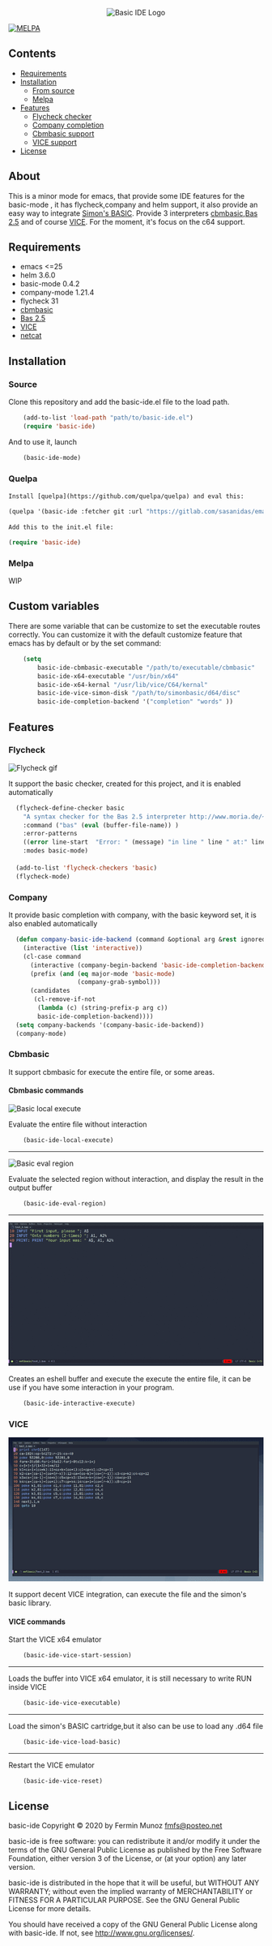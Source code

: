 <p align="center">
  <img src="https://gitlab.com/sasanidas/emacs-c64-basic-ide/-/raw/master/examples/basic-ide-logo.png" alt="Basic IDE Logo"/>
</p>

[![MELPA](https://melpa.org/packages/basic-ide-badge.svg)](https://melpa.org/#/basic-ide)

## Contents
- [Requirements](#requirements)
- [Installation](#installation)
  - [From source](#source)
  - [Melpa](#melpa)
- [Features](#features)
  - [Flycheck checker](#flycheck)
  - [Company completion](#company)
  - [Cbmbasic support](#cbmbasic)
  - [VICE support](#vice)
- [License](#license)

## About
This is a minor mode for emacs, that provide some IDE features for the basic-mode , it has flycheck,company and helm support,
it also provide an easy way to integrate [Simon's BASIC](https://en.wikipedia.org/wiki/Simons%27_BASIC).
Provide 3 interpreters [cbmbasic](https://github.com/mist64/cbmbasic),[Bas 2.5](http://www.moria.de/~michael/bas/) and of course [VICE](https://vice-emu.sourceforge.io/).
For the moment, it's focus on the c64 support.


## Requirements

- emacs <=25
- helm 3.6.0
- basic-mode 0.4.2
- company-mode 1.21.4
- flycheck 31
- [cbmbasic](https://github.com/mist64/cbmbasic)
- [Bas 2.5](http://www.moria.de/~michael/bas/)
- [VICE](https://vice-emu.sourceforge.io/)
- [netcat](https://en.wikipedia.org/wiki/Netcat)

## Installation

### Source
Clone this repository and add the basic-ide.el file to the load path.

``` lisp
	(add-to-list 'load-path "path/to/basic-ide.el")
	(require 'basic-ide)
``` 
And to use it, launch

``` lisp
	(basic-ide-mode)
``` 



### Quelpa
	Install [quelpa](https://github.com/quelpa/quelpa) and eval this:

``` lisp
(quelpa '(basic-ide :fetcher git :url "https://gitlab.com/sasanidas/emacs-c64-basic-ide.git"))
``` 
	Add this to the init.el file:

``` lisp
(require 'basic-ide)
``` 


### Melpa
WIP


## Custom variables
There are some variable that can be customize to set the executable routes correctly.
You can customize it with the default customize feature that emacs has by default or
by the set command:

``` lisp
	(setq 
		basic-ide-cbmbasic-executable "/path/to/executable/cbmbasic"
		basic-ide-x64-executable "/usr/bin/x64"
		basic-ide-x64-kernal "/usr/lib/vice/C64/kernal"
		basic-ide-vice-simon-disk "/path/to/simonbasic/d64/disc"
		basic-ide-completion-backend '("completion" "words" ))
``` 

## Features
### Flycheck
![Flycheck gif](https://gitlab.com/sasanidas/emacs-c64-basic-ide/-/raw/master/examples/basic-flycheck.gif "Flycheck gif")


It support the basic checker, created for this project, and it is enabled automatically 

``` lisp
  (flycheck-define-checker basic
    "A syntax checker for the Bas 2.5 interpreter http://www.moria.de/~michael/bas/"
    :command ("bas" (eval (buffer-file-name)) )
    :error-patterns
    ((error line-start  "Error: " (message) "in line " line " at:" line-end))
    :modes basic-mode)

  (add-to-list 'flycheck-checkers 'basic)
  (flycheck-mode)
``` 

### Company
It provide basic completion with company, with the basic keyword set, it is also enabled automatically

``` lisp
  (defun company-basic-ide-backend (command &optional arg &rest ignored)
    (interactive (list 'interactive))
    (cl-case command
      (interactive (company-begin-backend 'basic-ide-completion-backend))
      (prefix (and (eq major-mode 'basic-mode)
                   (company-grab-symbol)))
      (candidates
       (cl-remove-if-not
        (lambda (c) (string-prefix-p arg c))
        basic-ide-completion-backend))))
  (setq company-backends '(company-basic-ide-backend))
  (company-mode)
``` 

### Cbmbasic
It support cbmbasic for execute the entire file, or some areas.

#### Cbmbasic commands

![Basic local execute](https://gitlab.com/sasanidas/emacs-c64-basic-ide/-/raw/master/examples/basic-local-execute.gif "Local execute gif")


Evaluate the entire file without interaction

``` lisp
	(basic-ide-local-execute)
``` 

---
![Basic eval region](https://gitlab.com/sasanidas/emacs-c64-basic-ide/-/raw/master/examples/basic-eval-region.gif "Basic region evaluation gif")


Evaluate the selected region without interaction, and display the result in the output buffer

``` lisp
	(basic-ide-eval-region)
``` 

---
![Basic interactive](examples/basic-interactive.gif "Basic intreactive gif")


Creates an eshell buffer and execute the execute the entire file, it can be use if you have some interaction in your program. 

``` lisp
	(basic-ide-interactive-execute)
``` 

### VICE
![Basic VICE](examples/basic-vice.gif "Basic VICE gif")

It support decent VICE integration, can execute the file and the simon's basic library.

#### VICE commands
Start the VICE x64 emulator

``` lisp
	(basic-ide-vice-start-session)
``` 

---
Loads the buffer into VICE x64 emulator, it is still necessary to write RUN inside VICE

``` lisp
	(basic-ide-vice-executable)
``` 

---
Load the simon's BASIC cartridge,but it also can be use to load any .d64 file

``` lisp
	(basic-ide-vice-load-basic)
``` 

---
Restart the VICE emulator

``` lisp
	(basic-ide-vice-reset)
``` 



## License
basic-ide Copyright © 2020 by Fermin Munoz <fmfs@posteo.net>

basic-ide is free software: you can redistribute it and/or modify
it under the terms of the GNU General Public License as published by
the Free Software Foundation, either version 3 of the License, or
(at your option) any later version.

basic-ide is distributed in the hope that it will be useful,
but WITHOUT ANY WARRANTY; without even the implied warranty of
MERCHANTABILITY or FITNESS FOR A PARTICULAR PURPOSE.  See the
GNU General Public License for more details.

You should have received a copy of the GNU General Public License
along with basic-ide.  If not, see <http://www.gnu.org/licenses/>.
